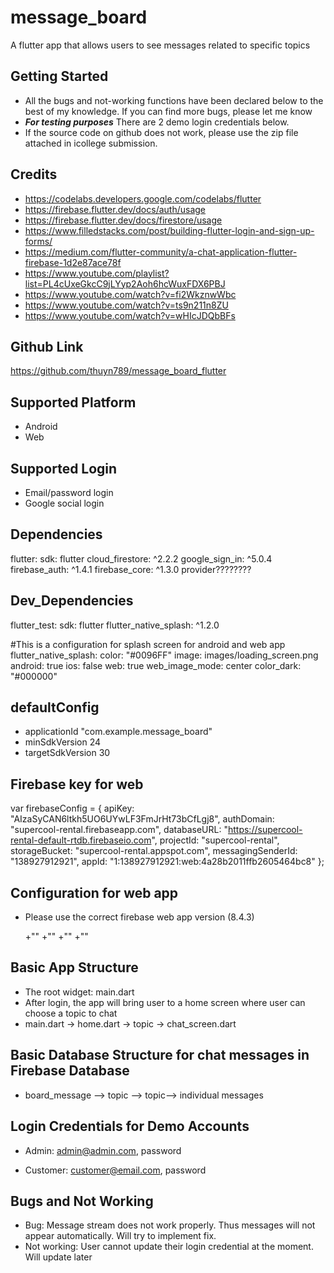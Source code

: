 # message_board

A flutter app that allows users to see messages related to specific topics

## Getting Started

- All the bugs and not-working functions have been declared below to the best of my knowledge.  If you can find more bugs, please let me know
- ***For testing purposes*** There are 2 demo login credentials below.
- If the source code on github does not work, please use the zip file attached in icollege submission.

## Credits

- https://codelabs.developers.google.com/codelabs/flutter
- https://firebase.flutter.dev/docs/auth/usage
- https://firebase.flutter.dev/docs/firestore/usage
- https://www.filledstacks.com/post/building-flutter-login-and-sign-up-forms/
- https://medium.com/flutter-community/a-chat-application-flutter-firebase-1d2e87ace78f
- https://www.youtube.com/playlist?list=PL4cUxeGkcC9jLYyp2Aoh6hcWuxFDX6PBJ
- https://www.youtube.com/watch?v=fi2WkznwWbc
- https://www.youtube.com/watch?v=ts9n211n8ZU
- https://www.youtube.com/watch?v=wHIcJDQbBFs


## Github Link

https://github.com/thuyn789/message_board_flutter


## Supported Platform

- Android
- Web


## Supported Login

- Email/password login
- Google social login


## Dependencies

flutter:
    sdk: flutter
  cloud_firestore: ^2.2.2
  google_sign_in: ^5.0.4
  firebase_auth: ^1.4.1
  firebase_core: ^1.3.0
  provider????????


## Dev_Dependencies

flutter_test:
    sdk: flutter
  flutter_native_splash: ^1.2.0

  #This is a configuration for splash screen for android and web app
flutter_native_splash:
  color: "#0096FF"
  image: images/loading_screen.png
  android: true
  ios: false
  web: true
  web_image_mode: center
  color_dark: "#000000"


## defaultConfig

- applicationId "com.example.message_board"
- minSdkVersion 24
- targetSdkVersion 30


## Firebase key for web

var firebaseConfig = {
    apiKey: "AIzaSyCAN6ltkh5UO6UYwLF3FmJrHt73bCfLgj8",
    authDomain: "supercool-rental.firebaseapp.com",
    databaseURL: "https://supercool-rental-default-rtdb.firebaseio.com",
    projectId: "supercool-rental",
    storageBucket: "supercool-rental.appspot.com",
    messagingSenderId: "138927912921",
    appId: "1:138927912921:web:4a28b2011ffb2605464bc8"
};


## Configuration for web app

- Please use the correct firebase web app version (8.4.3) 

  +"<script src="https://www.gstatic.com/firebasejs/8.4.3/firebase-app.js"></script>"
  +"<script src="https://www.gstatic.com/firebasejs/8.4.3/firebase-firestore.js"></script>"
  +"<script src="https://www.gstatic.com/firebasejs/8.4.3/firebase-auth.js"></script>"
  +"<script src="./scripts/firebase-key.js"></script>"


## Basic App Structure

- The root widget: main.dart
- After login, the app will bring user to a home screen where user can choose a topic to chat
- main.dart -> home.dart -> topic -> chat_screen.dart


## Basic Database Structure for chat messages in Firebase Database

- board_message --> topic --> topic--> individual messages


## Login Credentials for Demo Accounts

- Admin: admin@admin.com, password

- Customer: customer@email.com, password


## Bugs and Not Working

- Bug: Message stream does not work properly. Thus messages will not appear automatically. Will try to implement fix.
- Not working: User cannot update their login credential at the moment.  Will update later